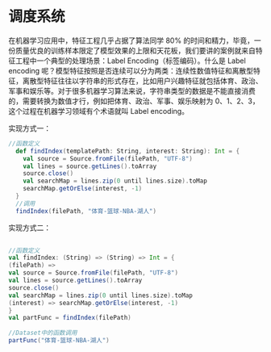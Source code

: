 # 调度系统

在机器学习应用中，特征工程几乎占据了算法同学 80% 的时间和精力，毕竟，一份质量优良的训练样本限定了模型效果的上限和天花板，我们要讲的案例就来自特征工程中一个典型的处理场景：Label Encoding（标签编码）。什么是 Label encoding 呢？模型特征按照是否连续可以分为两类：连续性数值特征和离散型特征，离散型特征往往以字符串的形式存在，比如用户兴趣特征就包括体育、政治、军事和娱乐等。对于很多机器学习算法来说，字符串类型的数据是不能直接消费的，需要转换为数值才行，例如把体育、政治、军事、娱乐映射为 0、1、2、3，这个过程在机器学习领域有个术语就叫 Label encoding。

实现方式一：

```scala
//函数定义
  def findIndex(templatePath: String, interest: String): Int = {
    val source = Source.fromFile(filePath, "UTF-8")
    val lines = source.getLines().toArray
    source.close()
    val searchMap = lines.zip(0 until lines.size).toMap
    searchMap.getOrElse(interest, -1)
  }
  //调用
  findIndex(filePath, "体育-篮球-NBA-湖人")
```

实现方式二：

```scala
 
//函数定义
val findIndex: (String) => (String) => Int = {
(filePath) =>
val source = Source.fromFile(filePath, "UTF-8")
val lines = source.getLines().toArray
source.close()
val searchMap = lines.zip(0 until lines.size).toMap
(interest) => searchMap.getOrElse(interest, -1)
}
val partFunc = findIndex(filePath)
 
//Dataset中的函数调用
partFunc("体育-篮球-NBA-湖人")
```

